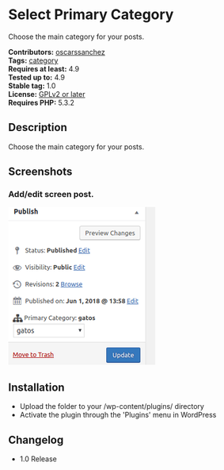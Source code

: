 # Select Primary Category

Choose the main category for your posts.

**Contributors:** [oscarssanchez](https://github.com/oscarssanchez)  
**Tags:** [category](https://wordpress.org/plugins/tags/category)  
**Requires at least:** 4.9  
**Tested up to:** 4.9  
**Stable tag:** 1.0  
**License:** [GPLv2 or later](http://www.gnu.org/licenses/gpl-2.0.html)  
**Requires PHP:** 5.3.2  

## Description ##

Choose the main category for your posts.

## Screenshots ##

### Add/edit screen post.

![Select an image, add text, and choose a link.](assets/screenshots/screenshot-2.png)

## Installation ##

* Upload the folder to your /wp-content/plugins/ directory
* Activate the plugin through the 'Plugins' menu in WordPress

## Changelog ##

* 1.0 Release